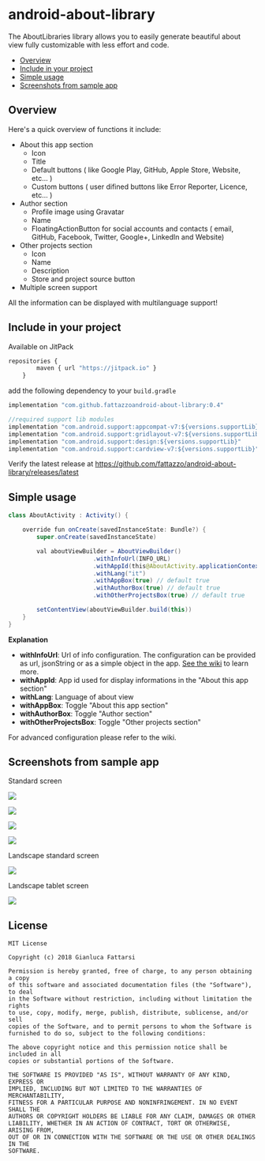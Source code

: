 # android-about-library

The AboutLibraries library allows you to easily generate beautiful about view fully customizable with less effort and code.

* [Overview](#overview)
* [Include in your project](#include-in-your-project)
* [Simple usage](#simple-usage)
* [Screenshots from sample app](#screenshots-from-sample-app)

## Overview

Here's a quick overview of functions it include:

* About this app section
  - Icon
  - Title
  - Default buttons ( like Google Play, GitHub, Apple Store, Website, etc... )
  - Custom buttons ( user difined buttons like Error Reporter, Licence, etc... )
* Author section
  - Profile image using Gravatar
  - Name
  - FloatingActionButton for social accounts and contacts ( email, GitHub, Facebook, Twitter, Google+, LinkedIn and Website)
* Other projects section
  - Icon
  - Name
  - Description
  - Store and project source button
* Multiple screen support

All the information can be displayed with multilanguage support!


## Include in your project

Available on JitPack

```javascript
repositories {
        maven { url "https://jitpack.io" }
    }
```

add the following dependency to your `build.gradle`

```javascript
implementation "com.github.fattazzoandroid-about-library:0.4"

//required support lib modules
implementation "com.android.support:appcompat-v7:${versions.supportLib}"
implementation "com.android.support:gridlayout-v7:${versions.supportLib}"
implementation "com.android.support:design:${versions.supportLib}"
implementation "com.android.support:cardview-v7:${versions.supportLib}"
```
Verify the latest release at https://github.com/fattazzo/android-about-library/releases/latest

## Simple usage

```java
class AboutActivity : Activity() {

    override fun onCreate(savedInstanceState: Bundle?) {
        super.onCreate(savedInstanceState)

        val aboutViewBuilder = AboutViewBuilder()
                        .withInfoUrl(INFO_URL)
                        .withAppId(this@AboutActivity.applicationContext.packageName)
                        .withLang("it")
                        .withAppBox(true) // default true
                        .withAuthorBox(true) // default true
                        .withOtherProjectsBox(true) // default true

        setContentView(aboutViewBuilder.build(this))
    }
}
```

**Explanation**
* **withInfoUrl**: Url of info configuration. The configuration can be provided as url, jsonString or as a simple object in the app. [See the wiki](https://github.com/fattazzo/android-about-library/wiki/Data-source-configuration) to learn more.
* **withAppId**: App id used for display informations in the "About this app section"
* **withLang**: Language of about view
* **withAppBox**: Toggle "About this app section"
* **withAuthorBox**: Toggle "Author section"
* **withOtherProjectsBox**: Toggle "Other projects section"

For advanced configuration please refer to the wiki.

## Screenshots from sample app

Standard screen

![](https://github.com/fattazzo/android-about-library/wiki/images/about.gif)

![](https://github.com/fattazzo/android-about-library/wiki/images/screenshot01.png)

![](https://github.com/fattazzo/android-about-library/wiki/images/screenshot02.png)

![](https://github.com/fattazzo/android-about-library/wiki/images/screenshot03.png)

Landscape standard screen

![](https://github.com/fattazzo/android-about-library/wiki/images/screenshot05.png)

Landscape tablet screen

![](https://github.com/fattazzo/android-about-library/wiki/images/screenshot04.png)

## License

```
MIT License

Copyright (c) 2018 Gianluca Fattarsi

Permission is hereby granted, free of charge, to any person obtaining a copy
of this software and associated documentation files (the "Software"), to deal
in the Software without restriction, including without limitation the rights
to use, copy, modify, merge, publish, distribute, sublicense, and/or sell
copies of the Software, and to permit persons to whom the Software is
furnished to do so, subject to the following conditions:

The above copyright notice and this permission notice shall be included in all
copies or substantial portions of the Software.

THE SOFTWARE IS PROVIDED "AS IS", WITHOUT WARRANTY OF ANY KIND, EXPRESS OR
IMPLIED, INCLUDING BUT NOT LIMITED TO THE WARRANTIES OF MERCHANTABILITY,
FITNESS FOR A PARTICULAR PURPOSE AND NONINFRINGEMENT. IN NO EVENT SHALL THE
AUTHORS OR COPYRIGHT HOLDERS BE LIABLE FOR ANY CLAIM, DAMAGES OR OTHER
LIABILITY, WHETHER IN AN ACTION OF CONTRACT, TORT OR OTHERWISE, ARISING FROM,
OUT OF OR IN CONNECTION WITH THE SOFTWARE OR THE USE OR OTHER DEALINGS IN THE
SOFTWARE.
```
